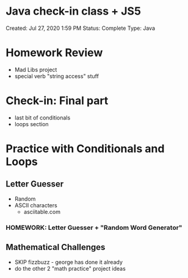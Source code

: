 # Java check-in class + JS5

Created: Jul 27, 2020 1:59 PM
Status: Complete
Type: Java

# Homework Review

- Mad Libs project
- special verb "string access" stuff

# Check-in: Final part

- last bit of conditionals
- loops section

# Practice with Conditionals and Loops

## Letter Guesser

- Random
- ASCII characters
    - asciitable.com

### HOMEWORK: Letter Guesser + "Random Word Generator"

## Mathematical Challenges

- SKIP fizzbuzz - george has done it already
- do the other 2 "math practice" project ideas